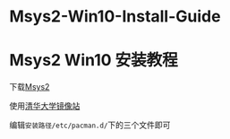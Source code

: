 # Msys2-Win10-Install-Guide

# Msys2 Win10 安装教程

下载[Msys2](https://www.msys2.org/)

使用[清华大学镜像站](https://mirrors.tuna.tsinghua.edu.cn/help/msys2/)

编辑`安装路径/etc/pacman.d/`下的三个文件即可
